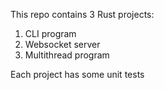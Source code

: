 This repo contains 3 Rust projects:

1. CLI program
2. Websocket server
3. Multithread program

Each project has some unit tests
